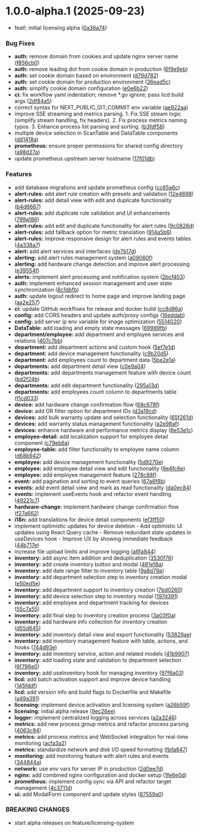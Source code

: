 # 1.0.0-alpha.1 (2025-09-23)


* feat!: initial licensing alpha ([0a36a74](https://github.com/deymonster/hw_next/commit/0a36a74466293df091ecf50208d80ab38d661431))


### Bug Fixes

* **auth:** remove domain from cookies and update nginx server name ([f856cb0](https://github.com/deymonster/hw_next/commit/f856cb0776e987a9ce7dd7ca6636665d56148c6d))
* **auth:** remove leading dot from cookie domain in production ([6f9e9eb](https://github.com/deymonster/hw_next/commit/6f9e9eb4211dd9673a404cbf36035854b8b65563))
* **auth:** set cookie domain based on environment ([d79d782](https://github.com/deymonster/hw_next/commit/d79d7822f3fb83881f3856fbd8dee18230279dbc))
* **auth:** set cookie domain for production environment ([36ead5c](https://github.com/deymonster/hw_next/commit/36ead5c943f146d26caddc569c9fc27e0438e654))
* **auth:** simplify cookie domain configuration ([e0e6b22](https://github.com/deymonster/hw_next/commit/e0e6b22c47cb60787c3c9c2352840599a46ac17b))
* **ci:** fix workflow yaml indentation; remove *.go ignore; pass licd build args ([2df84a5](https://github.com/deymonster/hw_next/commit/2df84a5a949f1df19e1b93877700f0a940000e6d))
* correct syntax for NEXT_PUBLIC_GIT_COMMIT env variable ([ae922aa](https://github.com/deymonster/hw_next/commit/ae922aa76f09df458a877383f28b4395ac382f3a))
* improve SSE streaming and metrics parsing. 1. Fix SSE stream logic (simplify stream handling, fix headers). 2. Fix process metrics naming typos. 3. Enhance process list parsing and sorting. ([b3fdf58](https://github.com/deymonster/hw_next/commit/b3fdf58033e725ad051ab3f66bd6bb0081178b38))
* multiple device selection in ScanTable and DataTable components ([dd1418a](https://github.com/deymonster/hw_next/commit/dd1418a33515ede78dbda4bcc544a0a78b4844db))
* **prometheus:** ensure proper permissions for shared config directory ([a98d27a](https://github.com/deymonster/hw_next/commit/a98d27a406a78e6cae6b405f69a1b836747ee440))
* update prometheus upstream server hostname ([17f01db](https://github.com/deymonster/hw_next/commit/17f01dbb16838eb2a3cd79174f10aa58942ce503))


### Features

* add database migrations and update prometheus config ([cc65a6c](https://github.com/deymonster/hw_next/commit/cc65a6ca70cb7abbaf8ce662aae59aa1fea71a33))
* **alert-rules:** add alert rule creation with presets and validation ([12e4698](https://github.com/deymonster/hw_next/commit/12e4698fb39e887d4e1c808f12cfcb0ff60a4c03))
* **alert-rules:** add detail view with edit and duplicate functionality ([b4d6667](https://github.com/deymonster/hw_next/commit/b4d6667a17bc1ab1ce11fc0ba597552e3c34ec85))
* **alert-rules:** add duplicate rule validation and UI enhancements ([799a186](https://github.com/deymonster/hw_next/commit/799a186bf3b4c6c7aafcea625e131e96400d4343))
* **alert-rules:** add edit and duplicate functionality for alert rules ([9c0828d](https://github.com/deymonster/hw_next/commit/9c0828d9749323957840cbcd7c09602455011077))
* **alert-rules:** add fallback option for metric translation ([914a5b6](https://github.com/deymonster/hw_next/commit/914a5b6e63fc6f548949022ff4661be815fbb77e))
* **alert-rules:** improve responsive design for alert rules and events tables ([4a338a7](https://github.com/deymonster/hw_next/commit/4a338a776029695fd1420b8a600a24e75b73fcfd))
* **alert:** add alert services and interfaces ([de7b17d](https://github.com/deymonster/hw_next/commit/de7b17d5eed92e5a0007acee64f6f5e4b5004931))
* **alerting:** add alert rules management system ([a09060f](https://github.com/deymonster/hw_next/commit/a09060f1f013d7d137a0b69461c47da7fe001094))
* **alerting:** add hardware change detection and improve alert processing ([e39554f](https://github.com/deymonster/hw_next/commit/e39554f74a4d9c3569ff417cc674e80187f80c02))
* **alerts:** implement alert processing and notification system ([2bcf403](https://github.com/deymonster/hw_next/commit/2bcf403e8651d0b9e2c2179d5214517027f10f53))
* **auth:** implement enhanced session management and user state synchronization ([8c1dbfb](https://github.com/deymonster/hw_next/commit/8c1dbfbbb7537d050b81afdda21b07738a5a0be1))
* **auth:** update logout redirect to home page and improve landing page ([aa2e257](https://github.com/deymonster/hw_next/commit/aa2e2579d6da886aa33f1f0adc3b7b6ca604ccf5))
* **ci:** update GitHub workflows for release and docker build ([cc8d86a](https://github.com/deymonster/hw_next/commit/cc8d86a514fbe36794f728ab4eb42071a955f57a))
* **config:** add CORS headers and update auth/proxy configs ([16eddab](https://github.com/deymonster/hw_next/commit/16eddab967e8182a788a50731676e761dd5aa09c))
* **config:** add server ip env variable for image optimization ([5514020](https://github.com/deymonster/hw_next/commit/551402052ede40241c80c6bf81e81ca17f44b376))
* **DataTable:** add loading and empty state messages ([69989fb](https://github.com/deymonster/hw_next/commit/69989fb067c5b4dee2c16cb483bd82627efd9578))
* **department/employee:** add department and employee services and relations ([407c7bb](https://github.com/deymonster/hw_next/commit/407c7bbb99fd2aaa69b9f8c64c9b262facac2a75))
* **department:** add department actions and custom hook ([5ef7e1d](https://github.com/deymonster/hw_next/commit/5ef7e1d807ec9829286c394eaebe37f9c564ef6d))
* **department:** add device management functionality ([c9b20d5](https://github.com/deymonster/hw_next/commit/c9b20d5d142bcada26df7024fdf709c8dcb98b98))
* **department:** add employees count to department data ([5be2e1a](https://github.com/deymonster/hw_next/commit/5be2e1a5440c3d2b20b9d4bfa95b5adf1806bff8))
* **departments:** add department detail view ([c0e9a04](https://github.com/deymonster/hw_next/commit/c0e9a04964907691626826cff9c44600bbb2dd69))
* **departments:** add departments management feature with device count ([bd2f24b](https://github.com/deymonster/hw_next/commit/bd2f24b97ba053bfc3cfc36e91d1dd38a1da9855))
* **departments:** add edit department functionality ([295a13d](https://github.com/deymonster/hw_next/commit/295a13d116f0141a7a4b3d1356a5d6806be81e61))
* **departments:** add employees count column to departments table ([f1cd033](https://github.com/deymonster/hw_next/commit/f1cd03332e7c3731a26239beeb2f579fa783a57e))
* **device:** add hardware change confirmation flow ([68c678f](https://github.com/deymonster/hw_next/commit/68c678fff8ad5d55cf313c8aa9876a9b47000da1))
* **device:** add OR filter option for department IDs ([d3a19cd](https://github.com/deymonster/hw_next/commit/d3a19cdfc4a4f8c5c7dff0cc8a6b107d7518e2b7))
* **devices:** add bulk warranty update and selection functionality ([65f261d](https://github.com/deymonster/hw_next/commit/65f261da3afe9c62e85c5b563312229228cddffb))
* **devices:** add warranty status management functionality ([a2e98af](https://github.com/deymonster/hw_next/commit/a2e98afca984b46cae9f69d66ebf26b8c63f0f59))
* **devices:** enhance hardware and performance metrics display ([6e53e1c](https://github.com/deymonster/hw_next/commit/6e53e1cd3e7f1388648af00dbbea6ec7a29610a2))
* **employee-detail:** add localization support for employee detail component ([c79eb6a](https://github.com/deymonster/hw_next/commit/c79eb6ae8a6bc9374174da9f0a1d661a4afa9680))
* **employee-table:** add filter functionality to employee name column ([d68b942](https://github.com/deymonster/hw_next/commit/d68b9421d28f4c6d6addfffb6314dc3eb2581db9))
* **employee:** add device management functionality ([5d9270e](https://github.com/deymonster/hw_next/commit/5d9270e65b3fbbc14e138ac0eb263c8cfa3063eb))
* **employee:** add employee detail view and edit functionality ([9e4fc6e](https://github.com/deymonster/hw_next/commit/9e4fc6e3be29dfb24d726f0405abb1093b13d041))
* **employee:** add employee management feature ([278c88f](https://github.com/deymonster/hw_next/commit/278c88fd5e43ff48912ab0a7769cd8d9c988e086))
* **event:** add pagination and sorting to event queries ([67a6f8b](https://github.com/deymonster/hw_next/commit/67a6f8b34cb99f1cc9dddd154afce7d61880198d))
* **events:** add event detail view and mark as read functionality ([da0ec84](https://github.com/deymonster/hw_next/commit/da0ec849bc580fe346230452924118661b186107))
* **events:** implement useEvents hook and refactor event handling ([49221c7](https://github.com/deymonster/hw_next/commit/49221c7fc57df6040b6b99f2f06d885d97b65cb1))
* **hardware-change:** implement hardware change confirmation flow ([f27a662](https://github.com/deymonster/hw_next/commit/f27a662bf5f5b89de5bd99b84759943f072d7486))
* **i18n:** add translations for device detail components ([ef3ff50](https://github.com/deymonster/hw_next/commit/ef3ff50ba9eca574b5a95f03e3f83aa7b7af1233))
* implement optimistic updates for device deletion - Add optimistic UI updates using React Query cache - Remove redundant state updates in useDevices hook - Improve UX by showing immediate feedback ([44b717e](https://github.com/deymonster/hw_next/commit/44b717e44dd2464e9abfe887c46c3988539bfdf7))
* increase file upload limits and improve logging ([a6fa844](https://github.com/deymonster/hw_next/commit/a6fa8442d7c676bcfe5f1dbc52a84e200294154d))
* **inventory:** add async item addition and deduplication ([3530f76](https://github.com/deymonster/hw_next/commit/3530f761b870d9de83c714a46c83c4841771ba5e))
* **inventory:** add create inventory button and modal ([481e18a](https://github.com/deymonster/hw_next/commit/481e18afef77bf22c2e245ebd6617735bd77f742))
* **inventory:** add date range filter to inventory table ([9a8d79a](https://github.com/deymonster/hw_next/commit/9a8d79aef9c3d8e68a524f0b928061810dc26769))
* **inventory:** add department selection step to inventory creation modal ([e50ed5e](https://github.com/deymonster/hw_next/commit/e50ed5e865d6285455cb11941119a8307f694b5f))
* **inventory:** add department support to inventory creation ([7bd0260](https://github.com/deymonster/hw_next/commit/7bd02602b279f25dafbbd2cc8276e5385faf13ee))
* **inventory:** add device selection step to inventory modal ([197d391](https://github.com/deymonster/hw_next/commit/197d3916659816a0ce7d1cb64bbd3bcde6b88194))
* **inventory:** add employee and department tracking for devices ([55c7a55](https://github.com/deymonster/hw_next/commit/55c7a5510d573443499ef365fac8e243a13cbe02))
* **inventory:** add final step to inventory creation process ([3a03f0a](https://github.com/deymonster/hw_next/commit/3a03f0afdda094f32de636cab56c85d7a750e504))
* **inventory:** add hardware info collection for inventory creation ([d55d645](https://github.com/deymonster/hw_next/commit/d55d6455ce8aaed1a4d6fd20aacf350a37361627))
* **inventory:** add inventory detail view and export functionality ([53829ae](https://github.com/deymonster/hw_next/commit/53829aea3347f380e734be756048de77a06d381c))
* **inventory:** add inventory management feature with table, actions, and hooks ([744d93e](https://github.com/deymonster/hw_next/commit/744d93e9109aa2415030917d2405ff700d6e2dfb))
* **inventory:** add inventory service, action and related models ([41b9907](https://github.com/deymonster/hw_next/commit/41b9907a1329bc0f8cdc0ece2d72666a5485a177))
* **inventory:** add loading state and validation to department selection ([6f796e0](https://github.com/deymonster/hw_next/commit/6f796e0637ee8aef3ebb542d814c9f324db43def))
* **inventory:** add useInventory hook for managing inventory ([97f6a03](https://github.com/deymonster/hw_next/commit/97f6a03f680792f1eb176007f260043a66592896))
* **licd:** add batch activation support and improve device handling ([145fddf](https://github.com/deymonster/hw_next/commit/145fddfab937dd10ca0042a9a23108f246d0ae56))
* **licd:** add version info and build flags to Dockerfile and Makefile ([a49a391](https://github.com/deymonster/hw_next/commit/a49a3911672b6307aad32fb994fde982a57db4d6))
* **licensing:** implement device activation and licensing system ([a26b59f](https://github.com/deymonster/hw_next/commit/a26b59fbaa14d9c8767c64801ccdd7a4d50116e0))
* **licensing:** initial alpha release ([9ec26ee](https://github.com/deymonster/hw_next/commit/9ec26ee2048312a32a179ee1def61ac17c1fe894))
* **logger:** implement centralized logging across services ([a2a3246](https://github.com/deymonster/hw_next/commit/a2a3246f2ffd45c7ac5a5854ee8096769b63783f))
* **metrics:** add new process group metrics and refactor process parsing ([4063c94](https://github.com/deymonster/hw_next/commit/4063c948d017d71efa265f1d1c5ef0562d9e21e6))
* **metrics:** add process metrics and WebSocket integration for real-time monitoring ([acfa3a2](https://github.com/deymonster/hw_next/commit/acfa3a2c54448f15a3be2cd4e981f3101908a888))
* **metrics:** standardize network and disk I/O speed formatting ([fbfa647](https://github.com/deymonster/hw_next/commit/fbfa647d64aa36e0d466225c590495504d27aa94))
* **monitoring:** add monitoring feature with alert rules and events ([344844a](https://github.com/deymonster/hw_next/commit/344844a521fb0d6971b1ffa2999af7c179dd3c8c))
* **network:** use env vars for server IP in production ([2d0ee7d](https://github.com/deymonster/hw_next/commit/2d0ee7dff340d5bcc90c9290111b97ef51a42f6f))
* **nginx:** add combined nginx configuration and docker setup ([1fe6e0d](https://github.com/deymonster/hw_next/commit/1fe6e0dcb5b5cce4c79e0fa421903f600e5cfcbd))
* **prometheus:** implement config sync via API and refactor target management ([4c3711d](https://github.com/deymonster/hw_next/commit/4c3711d868eb9e3613aecd69a7761cc179f53ca5))
* **ui:** add ModalForm component and update styles ([87559a0](https://github.com/deymonster/hw_next/commit/87559a0798fe4c7998a47d8282f30017ba490128))


### BREAKING CHANGES

* start alpha releases on feature/licensing-system

